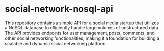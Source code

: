 # social-network-nosql-api
This repository contains a simple API for a social media startup that utilizes a NoSQL database to efficiently handle large volumes of unstructured data. The API provides endpoints for user management, posts, comments, and other social networking functionalities, making it a foundation for building a scalable and dynamic social networking platform.
